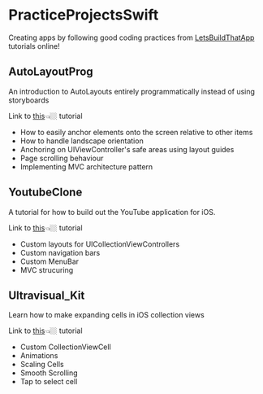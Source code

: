 # PracticeProjectsSwift
Creating apps by following good coding practices from [LetsBuildThatApp](https://www.youtube.com/channel/UCuP2vJ6kRutQBfRmdcI92mA) 
tutorials online!

## AutoLayoutProg
An introduction to AutoLayouts entirely programmatically instead of using storyboards

Link to [this](https://www.youtube.com/playlist?list=PL0dzCUj1L5JHdeOlzJtp5zlsdrliJTC7F)👈🏼 tutorial
* How to easily anchor elements onto the screen relative to other items
* How to handle landscape orientation
* Anchoring on UIViewController's safe areas using layout guides
* Page scrolling behaviour 
* Implementing MVC architecture pattern

## YoutubeClone
A tutorial for how to build out the YouTube application for iOS.

Link to [this](https://www.youtube.com/playlist?list=PL0dzCUj1L5JGKdVUtA5xds1zcyzsz7HLj)👈🏼 tutorial
* Custom layouts for UICollectionViewControllers
* Custom navigation bars
* Custom MenuBar
* MVC strucuring

## Ultravisual_Kit
Learn how to make expanding cells in iOS collection views

Link to [this](https://www.raywenderlich.com/7246-expanding-cells-in-ios-collection-views)👈🏼 tutorial
* Custom CollectionViewCell
* Animations
* Scaling Cells
* Smooth Scrolling
* Tap to select cell
